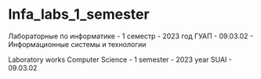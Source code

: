 # Infa_labs_1_semester

Лабораторные по информатике - 1 семестр - 2023 год
ГУАП - 09.03.02 - Информационные системы и технологии

Laboratory works Computer Science - 1 semester - 2023 year
SUAI - 09.03.02
